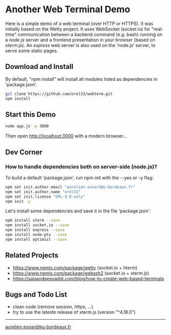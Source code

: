 # Another Web Terminal Demo

Here is a simple demo of a web terminal (over HTTP or HTTPS). It was initially
based on the Wetty project. It uses WebSocket (socket.io) for "real-time"
communication between a backend command (e.g. bash) running on a *node.js*
server and a frontend presentation in your browser (based on xterm.js). An
*express* web server is also used on the 'node.js' server, to serve some static
pages.

## Download and Install

By default, "npm install" will install all modules listed as dependencies in 'package.json'.

```bash
git clone https://github.com/orel33/webterm.git
npm install
```

## Start this Demo

```bash
node app.js -p 3000
```

Then open <http://localhost:3000> with a modern browser...


## Dev Corner

### How to handle dependencies both on server-side (node.js)?

To build a default 'package.json', run npm init with the --yes or -y flag:

```bash
npm set init.author.email "aurelien.esnard@u-bordeaux.fr"
npm set init.author.name "orel33"
npm set init.license "GPL-3.0-only"
npm init -y
```

Let's install some dependencies and save it in the file 'package.json':

```bash
npm install xterm --save
npm install socket.io --save
npm install express --save
npm install node-pty --save
npm install optimist --save
```

## Related Projects

* https://www.npmjs.com/package/wetty (socket.io + hterm)
* https://www.npmjs.com/package/webssh2 (socket.io + xterm.js)
* https://saisandeepvaddi.com/blog/how-to-create-web-based-terminals

## Bugs and Todo List

* clean code (remove session, https, ...)
* try to use the lateste release of xterm.js (version "^4.18.0")

---
<aurelien.esnard@u-bordeaux.fr>
